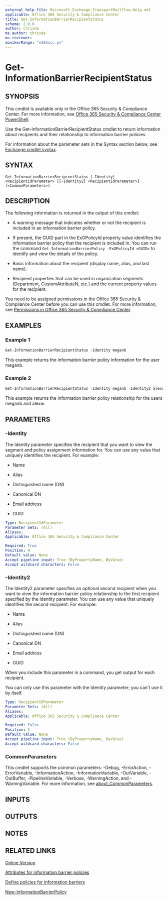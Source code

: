 ```yaml
---
external help file: Microsoft.Exchange.TransportMailflow-Help.xml
applicable: Office 365 Security & Compliance Center
title: Get-InformationBarrierRecipientStatus
schema: 2.0.0
author: chrisda
ms.author: chrisda
ms.reviewer:
monikerRange: "o365scc-ps"
---
```


# Get-InformationBarrierRecipientStatus

## SYNOPSIS
This cmdlet is available only in the Office 365 Security & Compliance Center. For more information, see [Office 365 Security & Compliance Center PowerShell](https://docs.microsoft.com/powershell/exchange/office-365-scc/office-365-scc-powershell).

Use the Get-InformationBarrierRecipientStatus cmdlet to return information about recipients and their relationship to information barrier policies.

For information about the parameter sets in the Syntax section below, see [Exchange cmdlet syntax](https://docs.microsoft.com/powershell/exchange/exchange-server/exchange-cmdlet-syntax).

## SYNTAX

```
Get-InformationBarrierRecipientStatus [-Identity] <RecipientIdParameter> [[-Identity2] <RecipientIdParameter>] [<CommonParameters>]
```

## DESCRIPTION
The following information is returned in the output of this cmdlet:

- A warning message that indicates whether or not the recipient is included in an information barrier policy.

- If present, the GUID part in the ExOPolicyId property value identifies the information barrier policy that the recipient is included in. You can run the command `Get-InformationBarrierPolicy -ExOPolicyId <GUID>` to identify and view the details of the policy.

- Basic information about the recipient (display name, alias, and last name).

- Recipient properties that can be used in organization segments (Department, CustomAttributeN, etc.) and the current property values for the recipient.

You need to be assigned permissions in the Office 365 Security & Compliance Center before you can use this cmdlet. For more information, see [Permissions in Office 365 Security & Compliance Center](https://go.microsoft.com/fwlink/p/?LinkId=511920).

## EXAMPLES

### Example 1
```powershell
Get-InformationBarrierRecipientStatus -Identity meganb
```

This example returns the information barrier policy information for the user meganb.

### Example 2
```powershell
Get-InformationBarrierRecipientStatus -Identity meganb -Identity2 alexw
```

This example returns the information barrier policy relationship for the users meganb and alexw.

## PARAMETERS

### -Identity
The Identity parameter specifies the recipient that you want to view the segment and policy assignment information for. You can use any value that uniquely identifies the recipient. For example:

- Name

- Alias

- Distinguished name (DN)

- Canonical DN

- Email address

- GUID

```yaml
Type: RecipientIdParameter
Parameter Sets: (All)
Aliases:
Applicable: Office 365 Security & Compliance Center

Required: True
Position: 0
Default value: None
Accept pipeline input: True (ByPropertyName, ByValue)
Accept wildcard characters: False
```

### -Identity2
The Identity2 parameter specifies an optional second recipient when you want to view the information barrier policy relationship to the first recipient specified by the Identity parameter. You can use any value that uniquely identifies the second recipient. For example:

- Name

- Alias

- Distinguished name (DN)

- Canonical DN

- Email address

- GUID

When you include this parameter in a command, you get output for each recipient.

You can only use this parameter with the Identity parameter; you can't use it by itself.

```yaml
Type: RecipientIdParameter
Parameter Sets: (All)
Aliases:
Applicable: Office 365 Security & Compliance Center

Required: False
Position: 1
Default value: None
Accept pipeline input: True (ByPropertyName, ByValue)
Accept wildcard characters: False
```

### CommonParameters
This cmdlet supports the common parameters: -Debug, -ErrorAction, -ErrorVariable, -InformationAction, -InformationVariable, -OutVariable, -OutBuffer, -PipelineVariable, -Verbose, -WarningAction, and -WarningVariable. For more information, see [about_CommonParameters](https://go.microsoft.com/fwlink/p/?LinkID=113216).

## INPUTS

###  

## OUTPUTS

###  

## NOTES

## RELATED LINKS

[Online Version](https://docs.microsoft.com/powershell/module/exchange/policy-and-compliance/get-informationbarrierrecipientstatus)

[Attributes for information barrier policies](https://docs.microsoft.com/office365/securitycompliance/information-barriers-attributes)

[Define policies for information barriers](https://docs.microsoft.com/office365/securitycompliance/information-barriers-policies)

[New-InformationBarrierPolicy](New-InformationBarrierPolicy.md)
